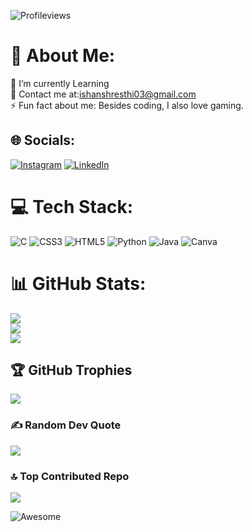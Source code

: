 ![Profileviews](https://komarev.com/ghpvc/?username=your-github-Ishan-S24&style=plastic)
# 💫 About Me: 
 🔭 I’m currently Learning<br>💬 Contact me at:ishanshresthi03@gmail.com<br>⚡ Fun fact about me: Besides coding, I also love gaming. 
  
  
 ## 🌐 Socials: 
 [![Instagram](https://img.shields.io/badge/Instagram-%23E4405F.svg?&style=plastic&logo=Instagram&logoColor=white)]() [![LinkedIn](https://img.shields.io/badge/LinkedIn-%230077B5.svg?&style=plastic&logo=linkedin&logoColor=white)](https://www.linkedin.com/in/ishan-shresthi-b190b7245/)  
  
 # 💻 Tech Stack:
 ![C](https://img.shields.io/badge/c-%2300599C.svg?style=plastic&logo=c&logoColor=white) ![CSS3](https://img.shields.io/badge/css3-%231572B6.svg?style=plastic&logo=css3&logoColor=white) ![HTML5](https://img.shields.io/badge/html5-%23E34F26.svg?style=plastic&logo=html5&logoColor=white) ![Python](https://img.shields.io/badge/python-3670A0?style=plastic&logo=python&logoColor=ffdd54) 
![Java](https://img.shields.io/badge/Java-brightyellow.svg?style=plastic)
 ![Canva](https://img.shields.io/badge/Canva-%2300C4CC.svg?style=plastic&logo=Canva&logoColor=white)
 # 📊 GitHub Stats: 
 ![](https://github-readme-stats.vercel.app/api?username=Ishan-S24&theme=dark&hide_border=false&include_all_commits=false&count_private=false)<br/> 
 ![](https://github-readme-streak-stats.herokuapp.com/?user=Ishan-S24&theme=dark&hide_border=false)<br/> 
 ![](https://github-readme-stats.vercel.app/api/top-langs/?username=Ishan-S24&theme=dark&hide_border=false&include_all_commits=false&count_private=false) 
  
 ## 🏆 GitHub Trophies 
 ![](https://github-profile-trophy.vercel.app/?username=Ishan-S24&theme=radical&no-frame=false&no-bg=true&margin-w=4) 
  
 ### ✍️ Random Dev Quote 
 ![](https://quotes-github-readme.vercel.app/api?type=vetical&theme=merko) 
  
 ### 🔝 Top Contributed Repo 
 ![](https://github-contributor-stats.vercel.app/api?username=Ishan-S24&limit=5&theme=gruvbox&combine_all_yearly_contributions=true) 
 
![Awesome](https://awesome.re/badge.svg)
